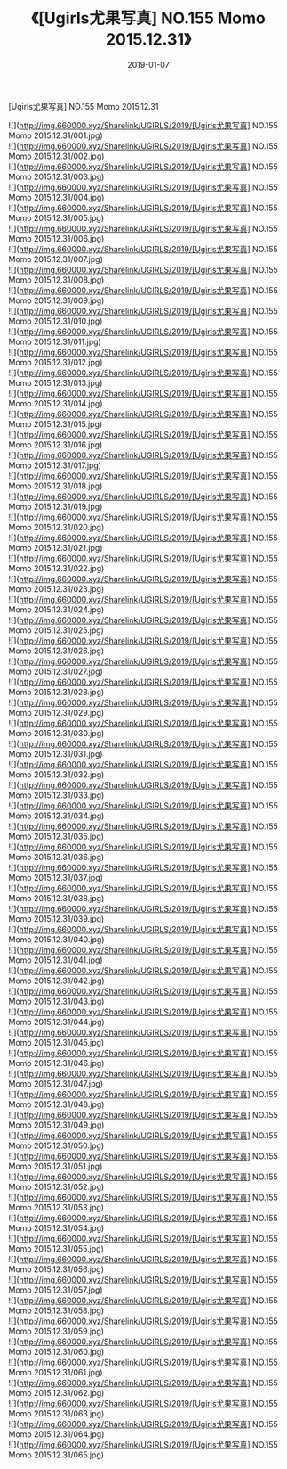 ﻿---
layout: post
title:  《[Ugirls尤果写真] NO.155 Momo 2015.12.31》
date:   2019-01-07
img: http://img.660000.xyz/Sharelink/UGIRLS/2019/[Ugirls尤果写真] NO.155 Momo 2015.12.31/000.jpg
categories: [美女, 清纯, 唯美]
---

[Ugirls尤果写真] NO.155 Momo 2015.12.31

 ![](http://img.660000.xyz/Sharelink/UGIRLS/2019/[Ugirls尤果写真] NO.155 Momo 2015.12.31/001.jpg) <br>![](http://img.660000.xyz/Sharelink/UGIRLS/2019/[Ugirls尤果写真] NO.155 Momo 2015.12.31/002.jpg) <br>![](http://img.660000.xyz/Sharelink/UGIRLS/2019/[Ugirls尤果写真] NO.155 Momo 2015.12.31/003.jpg) <br>![](http://img.660000.xyz/Sharelink/UGIRLS/2019/[Ugirls尤果写真] NO.155 Momo 2015.12.31/004.jpg) <br>![](http://img.660000.xyz/Sharelink/UGIRLS/2019/[Ugirls尤果写真] NO.155 Momo 2015.12.31/005.jpg) <br>![](http://img.660000.xyz/Sharelink/UGIRLS/2019/[Ugirls尤果写真] NO.155 Momo 2015.12.31/006.jpg) <br>![](http://img.660000.xyz/Sharelink/UGIRLS/2019/[Ugirls尤果写真] NO.155 Momo 2015.12.31/007.jpg) <br>![](http://img.660000.xyz/Sharelink/UGIRLS/2019/[Ugirls尤果写真] NO.155 Momo 2015.12.31/008.jpg) <br>![](http://img.660000.xyz/Sharelink/UGIRLS/2019/[Ugirls尤果写真] NO.155 Momo 2015.12.31/009.jpg) <br>![](http://img.660000.xyz/Sharelink/UGIRLS/2019/[Ugirls尤果写真] NO.155 Momo 2015.12.31/010.jpg) <br>![](http://img.660000.xyz/Sharelink/UGIRLS/2019/[Ugirls尤果写真] NO.155 Momo 2015.12.31/011.jpg) <br>![](http://img.660000.xyz/Sharelink/UGIRLS/2019/[Ugirls尤果写真] NO.155 Momo 2015.12.31/012.jpg) <br>![](http://img.660000.xyz/Sharelink/UGIRLS/2019/[Ugirls尤果写真] NO.155 Momo 2015.12.31/013.jpg) <br>![](http://img.660000.xyz/Sharelink/UGIRLS/2019/[Ugirls尤果写真] NO.155 Momo 2015.12.31/014.jpg) <br>![](http://img.660000.xyz/Sharelink/UGIRLS/2019/[Ugirls尤果写真] NO.155 Momo 2015.12.31/015.jpg) <br>![](http://img.660000.xyz/Sharelink/UGIRLS/2019/[Ugirls尤果写真] NO.155 Momo 2015.12.31/016.jpg) <br>![](http://img.660000.xyz/Sharelink/UGIRLS/2019/[Ugirls尤果写真] NO.155 Momo 2015.12.31/017.jpg) <br>![](http://img.660000.xyz/Sharelink/UGIRLS/2019/[Ugirls尤果写真] NO.155 Momo 2015.12.31/018.jpg) <br>![](http://img.660000.xyz/Sharelink/UGIRLS/2019/[Ugirls尤果写真] NO.155 Momo 2015.12.31/019.jpg) <br>![](http://img.660000.xyz/Sharelink/UGIRLS/2019/[Ugirls尤果写真] NO.155 Momo 2015.12.31/020.jpg) <br>![](http://img.660000.xyz/Sharelink/UGIRLS/2019/[Ugirls尤果写真] NO.155 Momo 2015.12.31/021.jpg) <br>![](http://img.660000.xyz/Sharelink/UGIRLS/2019/[Ugirls尤果写真] NO.155 Momo 2015.12.31/022.jpg) <br>![](http://img.660000.xyz/Sharelink/UGIRLS/2019/[Ugirls尤果写真] NO.155 Momo 2015.12.31/023.jpg) <br>![](http://img.660000.xyz/Sharelink/UGIRLS/2019/[Ugirls尤果写真] NO.155 Momo 2015.12.31/024.jpg) <br>![](http://img.660000.xyz/Sharelink/UGIRLS/2019/[Ugirls尤果写真] NO.155 Momo 2015.12.31/025.jpg) <br>![](http://img.660000.xyz/Sharelink/UGIRLS/2019/[Ugirls尤果写真] NO.155 Momo 2015.12.31/026.jpg) <br>![](http://img.660000.xyz/Sharelink/UGIRLS/2019/[Ugirls尤果写真] NO.155 Momo 2015.12.31/027.jpg) <br>![](http://img.660000.xyz/Sharelink/UGIRLS/2019/[Ugirls尤果写真] NO.155 Momo 2015.12.31/028.jpg) <br>![](http://img.660000.xyz/Sharelink/UGIRLS/2019/[Ugirls尤果写真] NO.155 Momo 2015.12.31/029.jpg) <br>![](http://img.660000.xyz/Sharelink/UGIRLS/2019/[Ugirls尤果写真] NO.155 Momo 2015.12.31/030.jpg) <br>![](http://img.660000.xyz/Sharelink/UGIRLS/2019/[Ugirls尤果写真] NO.155 Momo 2015.12.31/031.jpg) <br>![](http://img.660000.xyz/Sharelink/UGIRLS/2019/[Ugirls尤果写真] NO.155 Momo 2015.12.31/032.jpg) <br>![](http://img.660000.xyz/Sharelink/UGIRLS/2019/[Ugirls尤果写真] NO.155 Momo 2015.12.31/033.jpg) <br>![](http://img.660000.xyz/Sharelink/UGIRLS/2019/[Ugirls尤果写真] NO.155 Momo 2015.12.31/034.jpg) <br>![](http://img.660000.xyz/Sharelink/UGIRLS/2019/[Ugirls尤果写真] NO.155 Momo 2015.12.31/035.jpg) <br>![](http://img.660000.xyz/Sharelink/UGIRLS/2019/[Ugirls尤果写真] NO.155 Momo 2015.12.31/036.jpg) <br>![](http://img.660000.xyz/Sharelink/UGIRLS/2019/[Ugirls尤果写真] NO.155 Momo 2015.12.31/037.jpg) <br>![](http://img.660000.xyz/Sharelink/UGIRLS/2019/[Ugirls尤果写真] NO.155 Momo 2015.12.31/038.jpg) <br>![](http://img.660000.xyz/Sharelink/UGIRLS/2019/[Ugirls尤果写真] NO.155 Momo 2015.12.31/039.jpg) <br>![](http://img.660000.xyz/Sharelink/UGIRLS/2019/[Ugirls尤果写真] NO.155 Momo 2015.12.31/040.jpg) <br>![](http://img.660000.xyz/Sharelink/UGIRLS/2019/[Ugirls尤果写真] NO.155 Momo 2015.12.31/041.jpg) <br>![](http://img.660000.xyz/Sharelink/UGIRLS/2019/[Ugirls尤果写真] NO.155 Momo 2015.12.31/042.jpg) <br>![](http://img.660000.xyz/Sharelink/UGIRLS/2019/[Ugirls尤果写真] NO.155 Momo 2015.12.31/043.jpg) <br>![](http://img.660000.xyz/Sharelink/UGIRLS/2019/[Ugirls尤果写真] NO.155 Momo 2015.12.31/044.jpg) <br>![](http://img.660000.xyz/Sharelink/UGIRLS/2019/[Ugirls尤果写真] NO.155 Momo 2015.12.31/045.jpg) <br>![](http://img.660000.xyz/Sharelink/UGIRLS/2019/[Ugirls尤果写真] NO.155 Momo 2015.12.31/046.jpg) <br>![](http://img.660000.xyz/Sharelink/UGIRLS/2019/[Ugirls尤果写真] NO.155 Momo 2015.12.31/047.jpg) <br>![](http://img.660000.xyz/Sharelink/UGIRLS/2019/[Ugirls尤果写真] NO.155 Momo 2015.12.31/048.jpg) <br>![](http://img.660000.xyz/Sharelink/UGIRLS/2019/[Ugirls尤果写真] NO.155 Momo 2015.12.31/049.jpg) <br>![](http://img.660000.xyz/Sharelink/UGIRLS/2019/[Ugirls尤果写真] NO.155 Momo 2015.12.31/050.jpg) <br>![](http://img.660000.xyz/Sharelink/UGIRLS/2019/[Ugirls尤果写真] NO.155 Momo 2015.12.31/051.jpg) <br>![](http://img.660000.xyz/Sharelink/UGIRLS/2019/[Ugirls尤果写真] NO.155 Momo 2015.12.31/052.jpg) <br>![](http://img.660000.xyz/Sharelink/UGIRLS/2019/[Ugirls尤果写真] NO.155 Momo 2015.12.31/053.jpg) <br>![](http://img.660000.xyz/Sharelink/UGIRLS/2019/[Ugirls尤果写真] NO.155 Momo 2015.12.31/054.jpg) <br>![](http://img.660000.xyz/Sharelink/UGIRLS/2019/[Ugirls尤果写真] NO.155 Momo 2015.12.31/055.jpg) <br>![](http://img.660000.xyz/Sharelink/UGIRLS/2019/[Ugirls尤果写真] NO.155 Momo 2015.12.31/056.jpg) <br>![](http://img.660000.xyz/Sharelink/UGIRLS/2019/[Ugirls尤果写真] NO.155 Momo 2015.12.31/057.jpg) <br>![](http://img.660000.xyz/Sharelink/UGIRLS/2019/[Ugirls尤果写真] NO.155 Momo 2015.12.31/058.jpg) <br>![](http://img.660000.xyz/Sharelink/UGIRLS/2019/[Ugirls尤果写真] NO.155 Momo 2015.12.31/059.jpg) <br>![](http://img.660000.xyz/Sharelink/UGIRLS/2019/[Ugirls尤果写真] NO.155 Momo 2015.12.31/060.jpg) <br>![](http://img.660000.xyz/Sharelink/UGIRLS/2019/[Ugirls尤果写真] NO.155 Momo 2015.12.31/061.jpg) <br>![](http://img.660000.xyz/Sharelink/UGIRLS/2019/[Ugirls尤果写真] NO.155 Momo 2015.12.31/062.jpg) <br>![](http://img.660000.xyz/Sharelink/UGIRLS/2019/[Ugirls尤果写真] NO.155 Momo 2015.12.31/063.jpg) <br>![](http://img.660000.xyz/Sharelink/UGIRLS/2019/[Ugirls尤果写真] NO.155 Momo 2015.12.31/064.jpg) <br>![](http://img.660000.xyz/Sharelink/UGIRLS/2019/[Ugirls尤果写真] NO.155 Momo 2015.12.31/065.jpg) <br>